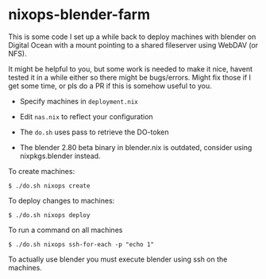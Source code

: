 # nixops-blender-farm

This is some code I set up a while back to deploy machines with blender on
Digital Ocean with a mount pointing to a shared fileserver using WebDAV (or
NFS). 

It might be helpful to you, but some work is needed to make it nice,
havent tested it in a while either so there might be bugs/errors. Might fix
those if I get some time, or pls do a PR if this is somehow useful to you.

* Specify machines in `deployment.nix`

* Edit `nas.nix` to reflect your configuration

* The `do.sh` uses pass to retrieve the DO-token

* The blender 2.80 beta binary in blender.nix is outdated, consider using
  nixpkgs.blender instead.

To create machines:

```$ ./do.sh nixops create```

To deploy changes to machines:

```$ ./do.sh nixops deploy```

To run a command on all machines

```$ ./do.sh nixops ssh-for-each -p "echo 1"```

To actually use blender you must execute blender using ssh on the machines.

